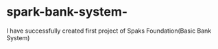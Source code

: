# spark-bank-system-
I have successfully created first project of Spaks Foundation(Basic Bank System)
